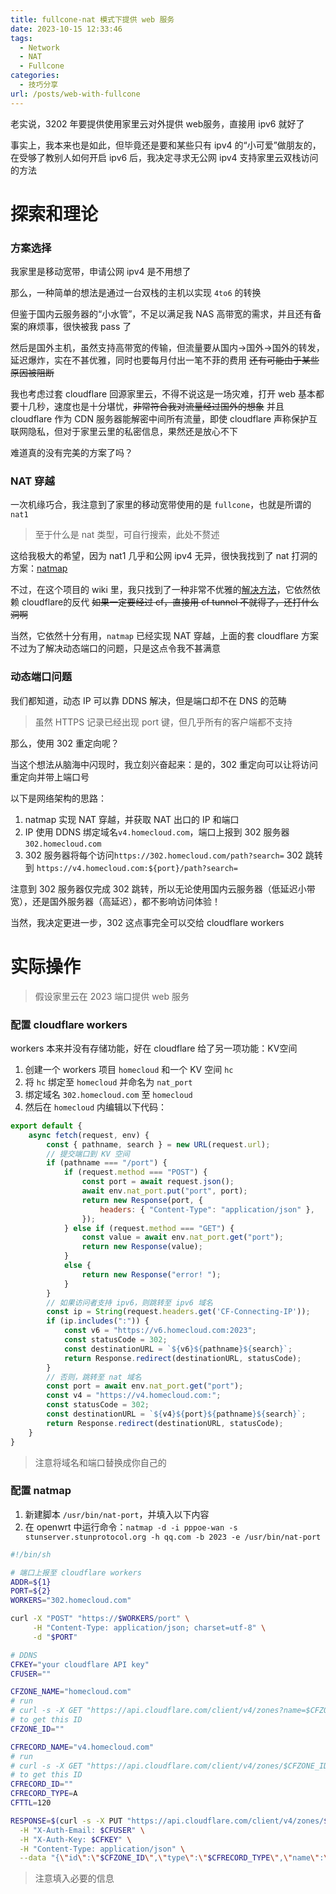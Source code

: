 ```yaml
---
title: fullcone-nat 模式下提供 web 服务
date: 2023-10-15 12:33:46
tags:
  - Network
  - NAT
  - Fullcone
categories: 
  - 技巧分享
url: /posts/web-with-fullcone
---
```

老实说，3202 年要提供使用家里云对外提供 web服务，直接用 ipv6 就好了

事实上，我本来也是如此，但毕竟还是要和某些只有 ipv4 的“小可爱”做朋友的，在受够了教别人如何开启 ipv6 后，我决定寻求无公网  ipv4 支持家里云双栈访问的方法

# 探索和理论
### 方案选择
我家里是移动宽带，申请公网 ipv4 是不用想了

那么，一种简单的想法是通过一台双栈的主机以实现 `4to6` 的转换

但鉴于国内云服务器的“小水管”，不足以满足我 NAS 高带宽的需求，并且还有备案的麻烦事，很快被我 pass 了

然后是国外主机，虽然支持高带宽的传输，但流量要从国内->国外->国外的转发，延迟爆炸，实在不甚优雅，同时也要每月付出一笔不菲的费用
~~还有可能由于某些原因被阻断~~

我也考虑过套 cloudflare 回源家里云，不得不说这是一场灾难，打开 web 基本都要十几秒，速度也是十分堪忧，~~非常符合我对流量经过国外的想象~~
并且 cloudflare 作为 CDN 服务器能解密中间所有流量，即使 cloudflare 声称保护互联网隐私，但对于家里云里的私密信息，果然还是放心不下

难道真的没有完美的方案了吗？

### NAT 穿越
一次机缘巧合，我注意到了家里的移动宽带使用的是 `fullcone`，也就是所谓的 `nat1`
> 至于什么是 nat 类型，可自行搜索，此处不赘述

这给我极大的希望，因为 nat1 几乎和公网 ipv4 无异，很快我找到了 nat 打洞的方案：[natmap](https://github.com/heiher/natmap)

不过，在这个项目的 wiki 里，我只找到了一种非常不优雅的[解决方法](https://github.com/heiher/natmap/wiki/web)，它依然依赖 cloudflare的反代
~~如果一定要经过 cf，直接用 cf tunnel 不就得了，还打什么洞啊~~

当然，它依然十分有用，`natmap` 已经实现 NAT 穿越，上面的套 cloudflare 方案不过为了解决动态端口的问题，只是这点令我不甚满意

### 动态端口问题
我们都知道，动态 IP 可以靠 DDNS 解决，但是端口却不在 DNS 的范畴
> 虽然 HTTPS 记录已经出现 port 键，但几乎所有的客户端都不支持

那么，使用 302 重定向呢？

当这个想法从脑海中闪现时，我立刻兴奋起来：是的，302 重定向可以让将访问重定向并带上端口号

以下是网络架构的思路：
1. natmap 实现 NAT 穿越，并获取 NAT 出口的 IP 和端口
2. IP 使用 DDNS 绑定域名`v4.homecloud.com`，端口上报到 302 服务器`302.homecloud.com`
3. 302 服务器将每个访问`https://302.homecloud.com/path?search=` 302 跳转到 `https://v4.homecloud.com:${port}/path?search=`

注意到 302 服务器仅完成 302 跳转，所以无论使用国内云服务器（低延迟小带宽），还是国外服务器（高延迟），都不影响访问体验！

当然，我决定更进一步，302 这点事完全可以交给 cloudflare workers

# 实际操作
> 假设家里云在 2023 端口提供 web 服务

### 配置 cloudflare workers
workers 本来并没有存储功能，好在 cloudflare 给了另一项功能：KV空间

1. 创建一个 workers 项目 `homecloud` 和一个 KV 空间 `hc`
2. 将 `hc` 绑定至 `homecloud` 并命名为 `nat_port`
3. 绑定域名 `302.homecloud.com` 至 `homecloud`
4. 然后在 `homecloud` 内编辑以下代码：
```javascript cloudflare-workers
export default {
    async fetch(request, env) {
        const { pathname, search } = new URL(request.url);
        // 提交端口到 KV 空间
        if (pathname === "/port") {
            if (request.method === "POST") {
                const port = await request.json();
                await env.nat_port.put("port", port);
                return new Response(port, {
                    headers: { "Content-Type": "application/json" },
                });
            } else if (request.method === "GET") {
                const value = await env.nat_port.get("port");
                return new Response(value);
            }
            else {
                return new Response("error! ");
            }
        }
        // 如果访问者支持 ipv6，则跳转至 ipv6 域名
        const ip = String(request.headers.get('CF-Connecting-IP'));
        if (ip.includes(":")) {
            const v6 = "https://v6.homecloud.com:2023";
            const statusCode = 302;
            const destinationURL = `${v6}${pathname}${search}`;
            return Response.redirect(destinationURL, statusCode);
        }
        // 否则，跳转至 nat 域名
        const port = await env.nat_port.get("port");
        const v4 = "https://v4.homecloud.com:";
        const statusCode = 302;
        const destinationURL = `${v4}${port}${pathname}${search}`;
        return Response.redirect(destinationURL, statusCode);
    }
}
```
> 注意将域名和端口替换成你自己的

### 配置 natmap
1. 新建脚本 `/usr/bin/nat-port`，并填入以下内容
2. 在 openwrt 中运行命令：`natmap -d -i pppoe-wan -s stunserver.stunprotocol.org -h qq.com -b 2023 -e /usr/bin/nat-port`
```bash nat-port
#!/bin/sh

# 端口上报至 cloudflare workers
ADDR=${1}
PORT=${2}
WORKERS="302.homecloud.com"

curl -X "POST" "https://$WORKERS/port" \
     -H "Content-Type: application/json; charset=utf-8" \
     -d "$PORT"

# DDNS
CFKEY="your cloudflare API key"
CFUSER=""

CFZONE_NAME="homecloud.com"
# run
# curl -s -X GET "https://api.cloudflare.com/client/v4/zones?name=$CFZONE_NAME" -H "X-Auth-Email: $CFUSER" -H "X-Auth-Key: $CFKEY" -H "Content-Type: application/json"
# to get this ID
CFZONE_ID=""

CFRECORD_NAME="v4.homecloud.com"
# run
# curl -s -X GET "https://api.cloudflare.com/client/v4/zones/$CFZONE_ID/dns_records?name=$CFRECORD_NAME" -H "X-Auth-Email: $CFUSER" -H "X-Auth-Key: $CFKEY" -H "Content-Type: application/json"
# to get this ID
CFRECORD_ID=""
CFRECORD_TYPE=A
CFTTL=120

RESPONSE=$(curl -s -X PUT "https://api.cloudflare.com/client/v4/zones/$CFZONE_ID/dns_records/$CFRECORD_ID" \
  -H "X-Auth-Email: $CFUSER" \
  -H "X-Auth-Key: $CFKEY" \
  -H "Content-Type: application/json" \
  --data "{\"id\":\"$CFZONE_ID\",\"type\":\"$CFRECORD_TYPE\",\"name\":\"$CFRECORD_NAME\",\"content\":\"$ADDR\", \"ttl\":$CFTTL}")
```
> 注意填入必要的信息